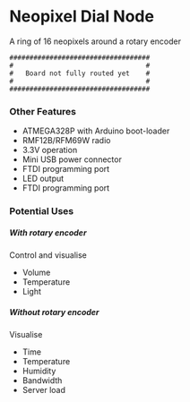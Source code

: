 # Neopixel Dial Node

A ring of 16 neopixels around a rotary encoder

```
###################################
#                                 #
#   Board not fully routed yet    #
#                                 #
###################################
```

### Other Features

- ATMEGA328P with Arduino boot-loader
- RMF12B/RFM69W radio
- 3.3V operation
- Mini USB power connector
- FTDI programming port
- LED output
- FTDI programming port

### Potential Uses

##### With rotary encoder

Control and visualise

- Volume 
- Temperature 
- Light

##### Without rotary encoder

Visualise

- Time
- Temperature
- Humidity
- Bandwidth
- Server load